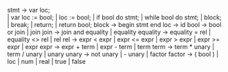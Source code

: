 				
stmt     -> var loc;  
          | var loc := bool;
          | loc := bool;
          | if bool do stmt;
          | while bool do stmt;
          | block;
          | break;
          | return;
          | return bool;
block    -> begin stmt end
loc      -> id
bool     -> bool or join
          | join
join     -> join and equality
          | equality
equality -> equality = rel
          | equality <> rel
          | rel
rel      -> expr < expr
          | expr <= expr
          | expr > expr
          | expr >= expr
          | expr
expr     -> expr + term
          | expr - term
          | term
term     -> term * unary
          | term / unary
          | unary
unary    -> not unary
          | - unary
          | factor
factor   -> ( bool )
          | loc
          | num
          | real
          | true
          | false
				